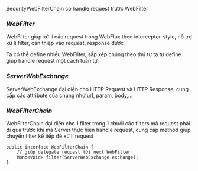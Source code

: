 SecurityWebFilterChain có handle request trước WebFilter

### _WebFilter_
WebFilter giúp xử lí các request trong WebFlux theo interceptor-style, hỗ trợ xử lí filter, can thiệp 
vào request, response được

Ta có thể define nhiều WebFilter, sắp xếp chúng theo thứ tự ta tự define giúp handle request một cách 
tuần tự

### _ServerWebExchange_ 
ServerWebExchange đại diện cho HTTP Request và HTTP Response, cung cấp các attribute của chúng như 
url, param, body,...

### _WebFilterChain_
WebFilterChain đại diện cho 1 filter trong 1 chuỗi các filters mà request phải đi qua trước khi mà Server 
thực hiện handle request, cung cấp method giúp chuyển filter kế tiếp để xử lí request

    public interface WebFilterChain {
        // giúp delegate request tới next WebFilter
        Mono<Void> filter(ServerWebExchange exchange);
    }